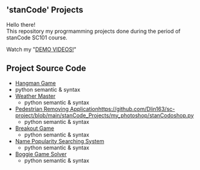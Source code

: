 ## 'stanCode' Projects
Hello there!\
This repository my progrmamming projects done during the period of stanCode SC101 course.

Watch my "[DEMO VIDEOS!](https://drive.google.com/drive/folders/1Gi3bn9qPW_gR0ISyGzVPLd5Bztdvd7rF?fbclid=IwAR36BW3v_bHn-Idsh-0_ROSWLwrXOzoervZId25OOzH2LX4b6FCGDfULdDg)"

## Project Source Code
* [Hangman Game](https://github.com/Dlin163/sc-project/blob/main/stanCode_Projects/hangman_game/hangman.py)
 * python semantic & syntax
* [Weather Master](https://github.com/Dlin163/sc-project/blob/main/stanCode_Projects/weather_master.py)
  * python semantic & syntax
* [Pedestrian Removing Application]()https://github.com/Dlin163/sc-project/blob/main/stanCode_Projects/my_photoshop/stanCodoshop.py
  * python semantic & syntax
* [Breakout Game](https://github.com/Dlin163/sc-project/blob/main/stanCode_Projects/break_out_game/breakout.py)
  * python semantic & syntax
* [Name Popularity Searching System](https://github.com/Dlin163/sc-project/blob/main/stanCode_Projects/name_searching_system/babygraphics.py)
  * python semantic & syntax
* [Boggie Game Solver](https://github.com/Dlin163/sc-project/blob/main/stanCode_Projects/boggle_game_solver/boggle.py)
  * python semantic & syntax
